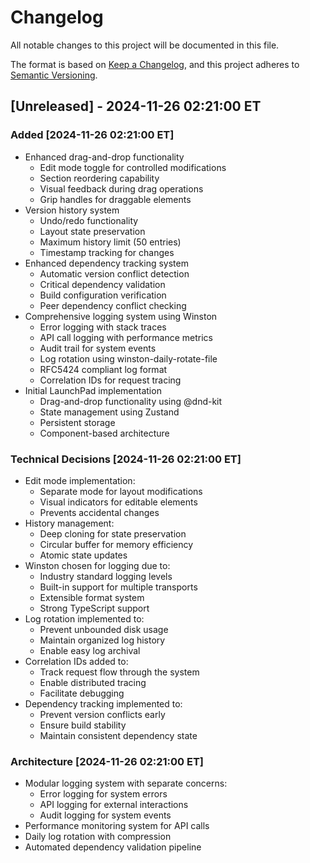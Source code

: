 # Changelog

All notable changes to this project will be documented in this file.

The format is based on [Keep a Changelog](https://keepachangelog.com/en/1.0.0/),
and this project adheres to [Semantic Versioning](https://semver.org/spec/v2.0.0.html).

## [Unreleased] - 2024-11-26 02:21:00 ET

### Added [2024-11-26 02:21:00 ET]
- Enhanced drag-and-drop functionality
  - Edit mode toggle for controlled modifications
  - Section reordering capability
  - Visual feedback during drag operations
  - Grip handles for draggable elements
- Version history system
  - Undo/redo functionality
  - Layout state preservation
  - Maximum history limit (50 entries)
  - Timestamp tracking for changes
- Enhanced dependency tracking system
  - Automatic version conflict detection
  - Critical dependency validation
  - Build configuration verification
  - Peer dependency conflict checking
- Comprehensive logging system using Winston
  - Error logging with stack traces
  - API call logging with performance metrics
  - Audit trail for system events
  - Log rotation using winston-daily-rotate-file
  - RFC5424 compliant log format
  - Correlation IDs for request tracing
- Initial LaunchPad implementation
  - Drag-and-drop functionality using @dnd-kit
  - State management using Zustand
  - Persistent storage
  - Component-based architecture

### Technical Decisions [2024-11-26 02:21:00 ET]
- Edit mode implementation:
  - Separate mode for layout modifications
  - Visual indicators for editable elements
  - Prevents accidental changes
- History management:
  - Deep cloning for state preservation
  - Circular buffer for memory efficiency
  - Atomic state updates
- Winston chosen for logging due to:
  - Industry standard logging levels
  - Built-in support for multiple transports
  - Extensible format system
  - Strong TypeScript support
- Log rotation implemented to:
  - Prevent unbounded disk usage
  - Maintain organized log history
  - Enable easy log archival
- Correlation IDs added to:
  - Track request flow through the system
  - Enable distributed tracing
  - Facilitate debugging
- Dependency tracking implemented to:
  - Prevent version conflicts early
  - Ensure build stability
  - Maintain consistent dependency state

### Architecture [2024-11-26 02:21:00 ET]
- Modular logging system with separate concerns:
  - Error logging for system errors
  - API logging for external interactions
  - Audit logging for system events
- Performance monitoring system for API calls
- Daily log rotation with compression
- Automated dependency validation pipeline